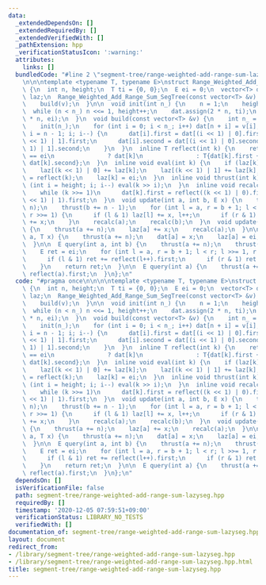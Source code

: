 ```yaml
---
data:
  _extendedDependsOn: []
  _extendedRequiredBy: []
  _extendedVerifiedWith: []
  _pathExtension: hpp
  _verificationStatusIcon: ':warning:'
  attributes:
    links: []
  bundledCode: "#line 2 \"segment-tree/range-weighted-add-range-sum-lazyseg.hpp\"\n\
    \n\n\ntemplate <typename T, typename E>\nstruct Range_Weighted_Add_Range_Sum_SegTree\
    \ {\n  int n, height;\n  T ti = {0, 0};\n  E ei = 0;\n  vector<T> dat;\n  vector<E>\
    \ laz;\n  Range_Weighted_Add_Range_Sum_SegTree(const vector<T> &v) {\n    init((int)v.size());\n\
    \    build(v);\n  }\n\n  void init(int n_) {\n    n = 1;\n    height = 0;\n  \
    \  while (n < n_) n <<= 1, height++;\n    dat.assign(2 * n, ti);\n    laz.assign(2\
    \ * n, ei);\n  }\n  void build(const vector<T> &v) {\n    int n_ = v.size();\n\
    \    init(n_);\n    for (int i = 0; i < n_; i++) dat[n + i] = v[i];\n    for (int\
    \ i = n - 1; i; i--) {\n      dat[i].first = dat[(i << 1) | 0].first + dat[(i\
    \ << 1) | 1].first;\n      dat[i].second = dat[(i << 1) | 0].second + dat[(i <<\
    \ 1) | 1].second;\n    }\n  }\n  inline T reflect(int k) {\n    return laz[k]\
    \ == ei\n               ? dat[k]\n               : T{dat[k].first + laz[k] * dat[k].second,\
    \ dat[k].second};\n  }\n  inline void eval(int k) {\n    if (laz[k] == ei) return;\n\
    \    laz[(k << 1) | 0] += laz[k];\n    laz[(k << 1) | 1] += laz[k];\n    dat[k]\
    \ = reflect(k);\n    laz[k] = ei;\n  }\n  inline void thrust(int k) {\n    for\
    \ (int i = height; i; i--) eval(k >> i);\n  }\n  inline void recalc(int k) {\n\
    \    while (k >>= 1)\n      dat[k].first = reflect((k << 1) | 0).first + reflect((k\
    \ << 1) | 1).first;\n  }\n  void update(int a, int b, E x) {\n    thrust(a +=\
    \ n);\n    thrust(b += n - 1);\n    for (int l = a, r = b + 1; l < r; l >>= 1,\
    \ r >>= 1) {\n      if (l & 1) laz[l] += x, l++;\n      if (r & 1) --r, laz[r]\
    \ += x;\n    }\n    recalc(a);\n    recalc(b);\n  }\n  void update(int a, E x)\
    \ {\n    thrust(a += n);\n    laz[a] += x;\n    recalc(a);\n  }\n\n  void set_val(int\
    \ a, T x) {\n    thrust(a += n);\n    dat[a] = x;\n    laz[a] = ei;\n    recalc(a);\n\
    \  }\n\n  E query(int a, int b) {\n    thrust(a += n);\n    thrust(b += n - 1);\n\
    \    E ret = ei;\n    for (int l = a, r = b + 1; l < r; l >>= 1, r >>= 1) {\n\
    \      if (l & 1) ret += reflect(l++).first;\n      if (r & 1) ret += reflect(--r).first;\n\
    \    }\n    return ret;\n  }\n\n  E query(int a) {\n    thrust(a += n);\n    return\
    \ reflect(a).first;\n  }\n};\n"
  code: "#pragma once\n\n\n\ntemplate <typename T, typename E>\nstruct Range_Weighted_Add_Range_Sum_SegTree\
    \ {\n  int n, height;\n  T ti = {0, 0};\n  E ei = 0;\n  vector<T> dat;\n  vector<E>\
    \ laz;\n  Range_Weighted_Add_Range_Sum_SegTree(const vector<T> &v) {\n    init((int)v.size());\n\
    \    build(v);\n  }\n\n  void init(int n_) {\n    n = 1;\n    height = 0;\n  \
    \  while (n < n_) n <<= 1, height++;\n    dat.assign(2 * n, ti);\n    laz.assign(2\
    \ * n, ei);\n  }\n  void build(const vector<T> &v) {\n    int n_ = v.size();\n\
    \    init(n_);\n    for (int i = 0; i < n_; i++) dat[n + i] = v[i];\n    for (int\
    \ i = n - 1; i; i--) {\n      dat[i].first = dat[(i << 1) | 0].first + dat[(i\
    \ << 1) | 1].first;\n      dat[i].second = dat[(i << 1) | 0].second + dat[(i <<\
    \ 1) | 1].second;\n    }\n  }\n  inline T reflect(int k) {\n    return laz[k]\
    \ == ei\n               ? dat[k]\n               : T{dat[k].first + laz[k] * dat[k].second,\
    \ dat[k].second};\n  }\n  inline void eval(int k) {\n    if (laz[k] == ei) return;\n\
    \    laz[(k << 1) | 0] += laz[k];\n    laz[(k << 1) | 1] += laz[k];\n    dat[k]\
    \ = reflect(k);\n    laz[k] = ei;\n  }\n  inline void thrust(int k) {\n    for\
    \ (int i = height; i; i--) eval(k >> i);\n  }\n  inline void recalc(int k) {\n\
    \    while (k >>= 1)\n      dat[k].first = reflect((k << 1) | 0).first + reflect((k\
    \ << 1) | 1).first;\n  }\n  void update(int a, int b, E x) {\n    thrust(a +=\
    \ n);\n    thrust(b += n - 1);\n    for (int l = a, r = b + 1; l < r; l >>= 1,\
    \ r >>= 1) {\n      if (l & 1) laz[l] += x, l++;\n      if (r & 1) --r, laz[r]\
    \ += x;\n    }\n    recalc(a);\n    recalc(b);\n  }\n  void update(int a, E x)\
    \ {\n    thrust(a += n);\n    laz[a] += x;\n    recalc(a);\n  }\n\n  void set_val(int\
    \ a, T x) {\n    thrust(a += n);\n    dat[a] = x;\n    laz[a] = ei;\n    recalc(a);\n\
    \  }\n\n  E query(int a, int b) {\n    thrust(a += n);\n    thrust(b += n - 1);\n\
    \    E ret = ei;\n    for (int l = a, r = b + 1; l < r; l >>= 1, r >>= 1) {\n\
    \      if (l & 1) ret += reflect(l++).first;\n      if (r & 1) ret += reflect(--r).first;\n\
    \    }\n    return ret;\n  }\n\n  E query(int a) {\n    thrust(a += n);\n    return\
    \ reflect(a).first;\n  }\n};\n"
  dependsOn: []
  isVerificationFile: false
  path: segment-tree/range-weighted-add-range-sum-lazyseg.hpp
  requiredBy: []
  timestamp: '2020-12-05 07:59:51+09:00'
  verificationStatus: LIBRARY_NO_TESTS
  verifiedWith: []
documentation_of: segment-tree/range-weighted-add-range-sum-lazyseg.hpp
layout: document
redirect_from:
- /library/segment-tree/range-weighted-add-range-sum-lazyseg.hpp
- /library/segment-tree/range-weighted-add-range-sum-lazyseg.hpp.html
title: segment-tree/range-weighted-add-range-sum-lazyseg.hpp
---
```

